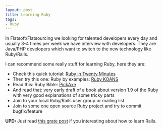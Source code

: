 ```yaml
---
layout: post
title: Learning Ruby
tags:
- Ruby
---
```


In Flatsoft/Flatsourcing we looking for talented developers every day and usually 3-4 times per week we have interview with developers. They are Java/PHP developers which want to switch to the new technology like Ruby/Rails.

I can recommend some really stuff for learning Ruby, here they are:

* Check this quick tutorial: [Ruby in Twenty Minutes](http://www.ruby-lang.org/en/documentation/quickstart/)
* Then try this one: Ruby by examples: [Ruby KOANS](http://rubykoans.com/)
* Read this: Ruby Bible: [PickAxe](http://pragprog.com/titles/ruby/programming-ruby)
* And read that: [very early draft](http://ruby.runpaint.org) of a book about version 1.9 of the Ruby with very good explanations of some tricky parts
* Join to your local Ruby/Rails user group or mailing list
* Join to some one open source Ruby project and try to commit bugfix/feature

**UPD:** Just read [this grate post](http://weblog.rubyonrails.org/2010/8/28/rails-has-great-documentation) if  you interesting about how to learn Rails.
